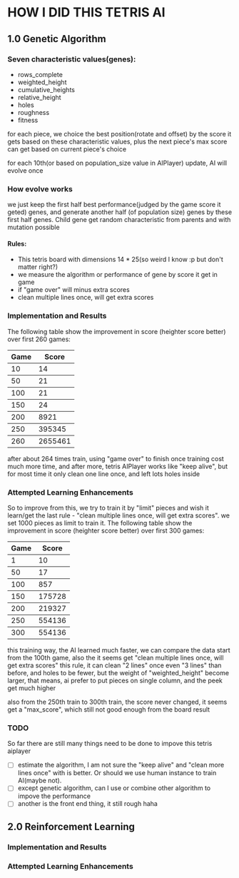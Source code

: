 # HOW I DID THIS TETRIS AI

## 1.0 Genetic Algorithm

### Seven characteristic values(genes):

- rows_complete
- weighted_height
- cumulative_heights
- relative_height
- holes
- roughness
- fitness

for each piece, we choice the best position(rotate and offset) by the score it gets based on these characteristic values, plus the next piece's max score can get based on current piece's choice

for each 10th(or based on population_size value in AIPlayer) update, AI will evolve once

### How evolve works

we just keep the first half best performance(judged by the game score it geted) genes, and generate another half (of population size) genes by these first half genes. Child gene get random characteristic from parents and with mutation possible


#### Rules:

* This tetris board with dimensions 14 * 25(so weird I know :p but don't matter right?)
* we measure the algorithm or performance of gene by score it get in game
* if "game over" will minus extra scores
* clean multiple lines once, will get extra scores

### Implementation and Results

The following table show the improvement in score (heighter score better) over first 260 games:

<table>
  <thead>
    <tr>
      <th>Game</th>
      <th>Score</th>
    </tr>
  </thead>
  <tbody>
    <tr>
      <td>10</td>
      <td>14</td>
    </tr>
  </tbody>
  <tbody>
    <tr>
      <td>50</td>
      <td>21</td>
    </tr>
  </tbody>
  <tbody>
    <tr>
      <td>100</td>
      <td>21</td>
    </tr>
  </tbody>
  <tbody>
    <tr>
      <td>150</td>
      <td>24</td>
    </tr>
  </tbody>
  <tbody>
    <tr>
      <td>200</td>
      <td>8921</td>
    </tr>
  </tbody>
  <tbody>
    <tr>
      <td>250</td>
      <td>395345</td>
    </tr>
  </tbody>
  <tbody>
    <tr>
      <td>260</td>
      <td>2655461</td>
    </tr>
  </tbody>
</table>

after about 264 times train, using "game over" to finish once training cost much more time, and after more, tetris AIPlayer works like "keep alive", but for most time it only clean one line once, and left lots holes inside

### Attempted Learning Enhancements

So to improve from this, we try to train it by "limit" pieces and wish it learn/get the last rule - "clean multiple lines once, will get extra scores". we set 1000 pieces as limit to train it. The following table show the improvement in score (heighter score better) over first 300 games:

<table>
  <thead>
    <tr>
      <th>Game</th>
      <th>Score</th>
    </tr>
  </thead>
  <tbody>
    <tr>
      <td>1</td>
      <td>10</td>
    </tr>
  </tbody>
  <tbody>
    <tr>
      <td>50</td>
      <td>17</td>
    </tr>
  </tbody>
  <tbody>
    <tr>
      <td>100</td>
      <td>857</td>
    </tr>
  </tbody>
  <tbody>
    <tr>
      <td>150</td>
      <td>175728</td>
    </tr>
  </tbody>
  <tbody>
    <tr>
      <td>200</td>
      <td>219327</td>
    </tr>
  </tbody>
  <tbody>
    <tr>
      <td>250</td>
      <td>554136</td>
    </tr>
  </tbody>
  <tbody>
    <tr>
      <td>300</td>
      <td>554136</td>
    </tr>
  </tbody>
</table>

this training way, the AI learned much faster, we can compare the data start from the 100th game, also the it seems get "clean multiple lines once, will get extra scores" this rule, it can clean "2 lines" once even "3 lines" than before, and holes to be fewer, but the weight of "weighted_height" become larger, that means, ai prefer to put pieces on single column, and the peek get much higher

also from the 250th train to 300th train, the score never changed, it seems get a "max_score", which still not good enough from the board result

### TODO

So far there are still many things need to be done to impove this tetris aiplayer

- [ ] estimate the algorithm, I am not sure the "keep alive" and "clean more lines once" with is better. Or should we use human instance to train AI(maybe not).
- [ ] except genetic algorithm, can I use or combine other algorithm to impove the performance
- [ ] another is the front end thing, it still rough haha

## 2.0 Reinforcement Learning

### Implementation and Results
### Attempted Learning Enhancements

